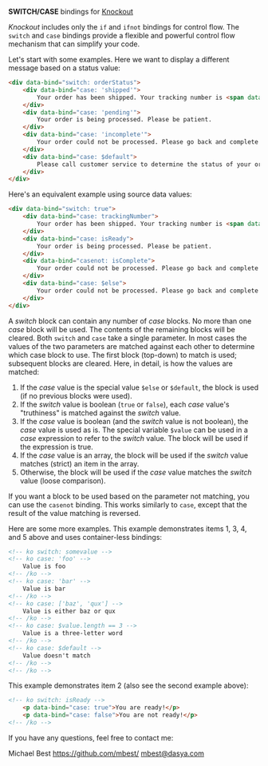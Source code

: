 **SWITCH/CASE** bindings for [Knockout](http://knockoutjs.com/)

*Knockout* includes only the `if` and `ifnot` bindings for control flow. The `switch` and `case` bindings provide a flexible and powerful control flow mechanism that can simplify your code.

Let's start with some examples. Here we want to display a different message based on a status value:

```html
<div data-bind="switch: orderStatus">
    <div data-bind="case: 'shipped'">
        Your order has been shipped. Your tracking number is <span data-bind="text: trackingNumber"></span>.
    </div>
    <div data-bind="case: 'pending'">
        Your order is being processed. Please be patient.
    </div>
    <div data-bind="case: 'incomplete'">
        Your order could not be processed. Please go back and complete the missing data.
    </div>
    <div data-bind="case: $default">
        Please call customer service to determine the status of your order.
    </div>
</div>
```

Here's an equivalent example using source data values:

```html
<div data-bind="switch: true">
    <div data-bind="case: trackingNumber">
        Your order has been shipped. Your tracking number is <span data-bind="text: trackingNumber"></span>.
    </div>
    <div data-bind="case: isReady">
        Your order is being processed. Please be patient.
    </div>
    <div data-bind="casenot: isComplete">
        Your order could not be processed. Please go back and complete the missing data.
    </div>
    <div data-bind="case: $else">
        Your order could not be processed. Please go back and complete the missing data.
    </div>
</div>
```

A *switch* block can contain any number of *case* blocks. No more than one *case* block will be used. The contents of the remaining blocks will be cleared. Both `switch` and `case` take a single parameter. In most cases the values of the two parameters are matched against each other to determine which case block to use. The first block (top-down) to match is used; subsequent blocks are cleared. Here, in detail, is how the values are matched:

1. If the *case* value is the special value `$else` or `$default`, the block is used (if no previous blocks were used).
1. If the *switch* value is boolean (`true` or `false`), each *case* value's "truthiness" is matched against the *switch* value.
1. If the *case* value is boolean (and the *switch* value is not boolean), the *case* value is used as is. The special variable `$value` can be used in a *case* expression to refer to the *switch* value. The block will be used if the expression is true.
1. If the *case* value is an array, the block will be used if the *switch* value matches (strict) an item in the array.
1. Otherwise, the block will be used if the *case* value matches the *switch* value (loose comparison).

If you want a block to be used based on the parameter not matching, you can use the `casenot` binding. This works similarly to `case`, except that the result of the value matching is reversed.

Here are some more examples. This example demonstrates items 1, 3, 4, and 5 above and uses container-less bindings:

```html
<!-- ko switch: somevalue -->
<!-- ko case: 'foo' -->
    Value is foo
<!-- /ko -->
<!-- ko case: 'bar' -->
    Value is bar
<!-- /ko -->
<!-- ko case: ['baz', 'qux'] -->
    Value is either baz or qux
<!-- /ko -->
<!-- ko case: $value.length == 3 -->
    Value is a three-letter word
<!-- /ko -->
<!-- ko case: $default -->
    Value doesn't match
<!-- /ko -->
<!-- /ko -->
```

This example demonstrates item 2 (also see the second example above):

```html
<!-- ko switch: isReady -->
    <p data-bind="case: true">You are ready!</p>
    <p data-bind="case: false">You are not ready!</p>
<!-- /ko -->
```

If you have any questions, feel free to contact me:

Michael Best
https://github.com/mbest/
mbest@dasya.com
